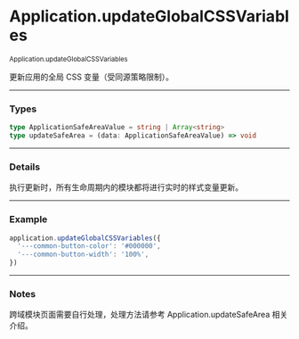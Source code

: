 # Application.updateGlobalCSSVariables

<small>Application.updateGlobalCSSVariables</small>

更新应用的全局 CSS 变量（受同源策略限制）。

---

<h3>Types</h3>

```ts
type ApplicationSafeAreaValue = string | Array<string>
type updateSafeArea = (data: ApplicationSafeAreaValue) => void
```

---

<h3>Details</h3>

执行更新时，所有生命周期内的模块都将进行实时的样式变量更新。

---

<h3>Example</h3>

```ts
application.updateGlobalCSSVariables({
  '---common-button-color': '#000000',
  '---common-button-width': '100%',
})
```

---

<h3>Notes</h3>

跨域模块页面需要自行处理，处理方法请参考 Application.updateSafeArea 相关介绍。
